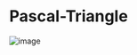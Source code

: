 # Pascal-Triangle
![image](https://user-images.githubusercontent.com/76783636/172611343-54e6d1cd-793e-49d5-bc9c-115bf10d1100.png)
